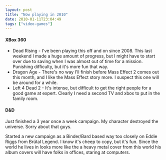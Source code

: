 ```yaml
---
layout: post
title: "Now playing in 2010"
date: 2010-01-11T23:04:49
tags: ["video-games"]
---
```


#### XBox 360

 * Dead Rising - I've been playing this off and on since 2008.  This last weekend I made a huge amount of progress, but I might have to start over due to saving when I was almost out of time for a mission.  Punishing difficulty, but it's more fun that way.
 * Dragon Age - There's no way I'll finish before Mass Effect 2 comes out this month, and I like the Mass Effect story more.  I suspect this one will be around for a while.
 * Left 4 Dead 2 - It's intense, but difficult to get the right people for a good game at expert.  Clearly I need a second TV and xbox to put in the family room.

#### D&D

Just finished a 3 year once a week campaign.  My character destroyed the universe.  Sorry about that guys.  

Started a new campaign as a Binder/Bard based way too closely on Eddie Riggs from Brütal Legend.  I know it's cheep to copy, but it's fun.  Since the world he lives in looks more like the a heavy metal cover from this world his album covers will have folks in offices, staring at computers.

